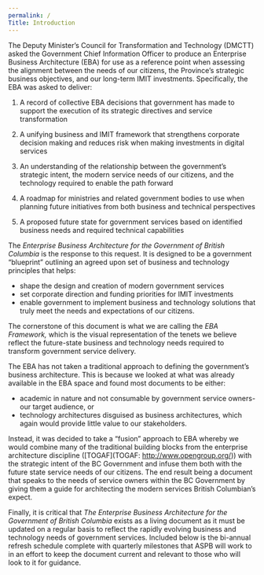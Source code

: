 ```yaml
---
permalink: /
Title: Introduction
---
```


The Deputy Minister’s Council for Transformation and Technology (DMCTT) asked the Government Chief Information Officer to produce an Enterprise Business Architecture (EBA) for use as a reference point when assessing the alignment between the needs of our citizens, the Province’s strategic business objectives, and our long-term IMIT investments. Specifically, the EBA was asked to deliver:

1.  A record of collective EBA decisions that government has made to support the execution of its strategic directives and service transformation

2.  A unifying business and IMIT framework that strengthens corporate decision making and reduces risk when making investments in digital services

3.  An understanding of the relationship between the government’s strategic intent, the modern service needs of our citizens, and the technology required to enable the path forward

4.  A roadmap for ministries and related government bodies to use when planning future initiatives from both business and technical perspectives

5.  A proposed future state for government services based on identified business needs and required technical capabilities

The *Enterprise Business Architecture for the Government of British Columbia* is the response to this request. It is designed to be a government “blueprint” outlining an agreed upon set of business and technology principles that helps:

* shape the design and creation of modern government services
* set corporate direction and funding priorities for IMIT investments
* enable government to implement business and technology solutions that truly meet the needs and expectations of our citizens. 

The cornerstone of this document is what we are calling the *EBA Framework,* which is the visual representation of the tenets we believe reflect the future-state business and technology needs required to transform government service delivery.

The EBA has not taken a traditional approach to defining the government’s business architecture. This is because we looked at what was already available in the EBA space and found most documents to be either:

* academic in nature and not consumable by government service owners-our target audience, or
* technology architectures disguised as business architectures, which again would provide little value to our stakeholders. 

Instead, it was decided to take a “fusion” approach to EBA whereby we would combine many of the traditional building blocks from the enterprise architecture discipline ([TOGAF](TOGAF: http://www.opengroup.org/)) with the strategic intent of the BC Government and infuse them both with the future state service needs of our citizens. The end result being a document that speaks to the needs of service owners within the BC Government by giving them a guide for architecting the modern services British Columbian’s expect.

Finally, it is critical that *The Enterprise Business Architecture for the Government of British Columbia* exists as a living document as it must be updated on a regular basis to reflect the rapidly evolving business and technology needs of government services. Included below is the bi-annual refresh schedule complete with quarterly milestones that ASPB will work to in an effort to keep the document current and relevant to those who will look to it for guidance.


